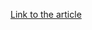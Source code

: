 [Link to the article](https://washingtonpost.com/national/national-security/cyber-intruder-sparks-responsedebate/2011/12/06/gIQAxLuFgO_story.html)
